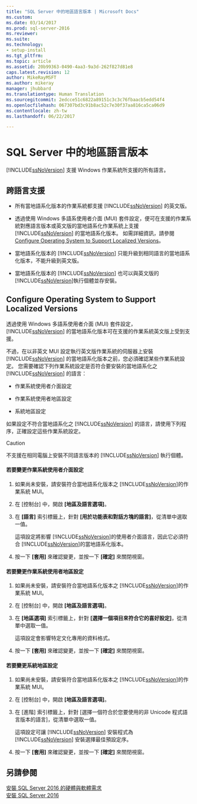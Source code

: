 ```yaml
---
title: "SQL Server 中的地區語言版本 | Microsoft Docs"
ms.custom: 
ms.date: 03/14/2017
ms.prod: sql-server-2016
ms.reviewer: 
ms.suite: 
ms.technology:
- setup-install
ms.tgt_pltfrm: 
ms.topic: article
ms.assetid: 20b99363-0490-4aa3-9a3d-262f827d81e8
caps.latest.revision: 12
author: MikeRayMSFT
ms.author: mikeray
manager: jhubbard
ms.translationtype: Human Translation
ms.sourcegitcommit: 2edcce51c6822a89151c3c3c76fbaacb5edd54f4
ms.openlocfilehash: 067307bd3c91b8ac52c7e30f37aa816ca5ca06d9
ms.contentlocale: zh-tw
ms.lasthandoff: 06/22/2017

---
```

# <a name="local-language-versions-in-sql-server"></a>SQL Server 中的地區語言版本
  [!INCLUDE[ssNoVersion](../../includes/ssnoversion-md.md)] 支援 Windows 作業系統所支援的所有語言。  
  
## <a name="cross-language-support"></a>跨語言支援  
  
-   所有當地語系化版本的作業系統都支援 [!INCLUDE[ssNoVersion](../../includes/ssnoversion-md.md)] 的英文版。  
  
-   透過使用 Windows 多語系使用者介面 (MUI) 套件設定，便可在支援的作業系統對應語言版本或英文版的當地語系化作業系統上支援 [!INCLUDE[ssNoVersion](../../includes/ssnoversion-md.md)] 的當地語系化版本。 如需詳細資訊，請參閱 [Configure Operating System to Support Localized Versions](../../sql-server/install/local-language-versions-in-sql-server.md#BK_ConfigureOS)。  
  
-   當地語系化版本的 [!INCLUDE[ssNoVersion](../../includes/ssnoversion-md.md)] 只能升級到相同語言的當地語系化版本，不能升級到英文版。  
  
-   當地語系化版本的 [!INCLUDE[ssNoVersion](../../includes/ssnoversion-md.md)] 也可以與英文版的 [!INCLUDE[ssNoVersion](../../includes/ssnoversion-md.md)]執行個體並存安裝。  
  
##  <a name="BK_ConfigureOS"></a> Configure Operating System to Support Localized Versions  
 透過使用 Windows 多語系使用者介面 (MUI) 套件設定， [!INCLUDE[ssNoVersion](../../includes/ssnoversion-md.md)] 的當地語系化版本可在支援的作業系統英文版上受到支援。  
  
 不過，在以非英文 MUI 設定執行英文版作業系統的伺服器上安裝 [!INCLUDE[ssNoVersion](../../includes/ssnoversion-md.md)] 的當地語系化版本之前，您必須確認某些作業系統設定。 您需要確認下列作業系統設定是否符合要安裝的當地語系化之 [!INCLUDE[ssNoVersion](../../includes/ssnoversion-md.md)] 的語言：  
  
-   作業系統使用者介面設定  
  
-   作業系統使用者地區設定  
  
-   系統地區設定  
  
 如果設定不符合當地語系化之 [!INCLUDE[ssNoVersion](../../includes/ssnoversion-md.md)] 的語言，請使用下列程序，正確設定這些作業系統設定。  
  
> [!CAUTION]  
>  不支援在相同電腦上安裝不同語言版本的 [!INCLUDE[ssNoVersion](../../includes/ssnoversion-md.md)] 執行個體。  
  
#### <a name="to-change-the-operating-system-user-interface-setting"></a>若要變更作業系統使用者介面設定  
  
1.  如果尚未安裝，請安裝符合當地語系化版本之 [!INCLUDE[ssNoVersion](../../includes/ssnoversion-md.md)]的作業系統 MUI。  
  
2.  在 [控制台] 中，開啟 **[地區及語言選項]**。  
  
3.  在 **[語言]** 索引標籤上，針對 **[用於功能表和對話方塊的語言]**，從清單中選取一值。  
  
     這項設定將影響 [!INCLUDE[ssNoVersion](../../includes/ssnoversion-md.md)]的使用者介面語言，因此它必須符合 [!INCLUDE[ssNoVersion](../../includes/ssnoversion-md.md)]的當地語系化版本。  
  
4.  按一下 **[套用]** 來確認變更，並按一下 **[確定]** 來關閉視窗。  
  
#### <a name="to-change-the-operating-system-user-locale-setting"></a>若要變更作業系統使用者地區設定  
  
1.  如果尚未安裝，請安裝符合當地語系化版本之 [!INCLUDE[ssNoVersion](../../includes/ssnoversion-md.md)]的作業系統 MUI。  
  
2.  在 [控制台] 中，開啟 **[地區及語言選項]**。  
  
3.  在 **[地區選項]** 索引標籤上，針對 **[選擇一個項目來符合它的喜好設定]**，從清單中選取一值。  
  
     這項設定會影響特定文化專用的資料格式。  
  
4.  按一下 **[套用]** 來確認變更，並按一下 **[確定]** 來關閉視窗。  
  
#### <a name="to-change-the-system-locale-setting"></a>若要變更系統地區設定  
  
1.  如果尚未安裝，請安裝符合當地語系化版本之 [!INCLUDE[ssNoVersion](../../includes/ssnoversion-md.md)]的作業系統 MUI。  
  
2.  在 [控制台] 中，開啟 **[地區及語言選項]**。  
  
3.  在 [進階] 索引標籤上，針對 [選擇一個符合於您要使用的非 Unicode 程式語言版本的語言]，從清單中選取一值。  
  
     這項設定可讓 [!INCLUDE[ssNoVersion](../../includes/ssnoversion-md.md)] 安裝程式為 [!INCLUDE[ssNoVersion](../../includes/ssnoversion-md.md)] 安裝選擇最佳預設定序。  
  
4.  按一下 **[套用]** 來確認變更，並按一下 **[確定]** 來關閉視窗。  
  
## <a name="see-also"></a>另請參閱  
 [安裝 SQL Server 2016 的硬體與軟體需求](../../sql-server/install/hardware-and-software-requirements-for-installing-sql-server.md)   
 [安裝 SQL Server 2016](../../database-engine/install-windows/install-sql-server.md)  
  
  
